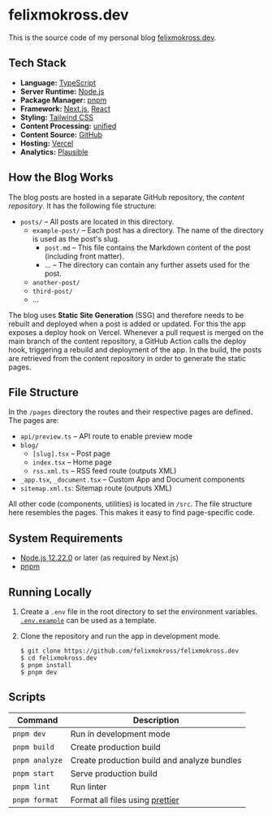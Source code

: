 # felixmokross.dev

This is the source code of my personal blog
[felixmokross.dev](https://felixmokross.dev).

## Tech Stack

- **Language:** [TypeScript](https://www.typescriptlang.org)
- **Server Runtime:** [Node.js](https://nodejs.org/)
- **Package Manager:** [pnpm](https://pnpm.io)
- **Framework:** [Next.js](https://nextjs.org), [React](https://reactjs.org)
- **Styling:** [Tailwind CSS](https://tailwindcss.com)
- **Content Processing:** [unified](https://unifiedjs.com)
- **Content Source:** [GitHub](https://github.com)
- **Hosting:** [Vercel](https://vercel.com/dashboard)
- **Analytics:** [Plausible](https://plausible.io/)

## How the Blog Works

The blog posts are hosted in a separate GitHub repository, the _content
repository_. It has the following file structure:

- `posts/` – All posts are located in this directory.
  - `example-post/` – Each post has a directory. The name of the directory is
    used as the post's slug.
    - `post.md` – This file contains the Markdown content of the post (including
      front matter).
    - … – The directory can contain any further assets used for the post.
  - `another-post/`
  - `third-post/`
  - …

The blog uses **Static Site Generation** (SSG) and therefore needs to be rebuilt
and deployed when a post is added or updated. For this the app exposes a deploy
hook on Vercel. Whenever a pull request is merged on the main branch of the
content repository, a GitHub Action calls the deploy hook, triggering a rebuild
and deployment of the app. In the build, the posts are retrieved from the
content repository in order to generate the static pages.

## File Structure

In the `/pages` directory the routes and their respective pages are defined. The
pages are:

- `api/preview.ts` – API route to enable preview mode
- `blog/`
  - `[slug].tsx` – Post page
  - `index.tsx` – Home page
  - `rss.xml.ts` – RSS feed route (outputs XML)
- `_app.tsx`, `_document.tsx` – Custom App and Document components
- `sitemap.xml.ts`: Sitemap route (outputs XML)

All other code (components, utilities) is located in `/src`. The file structure
here resembles the pages. This makes it easy to find page-specific code.

## System Requirements

- [Node.js 12.22.0](https://nodejs.org/) or later (as required by Next.js)
- [pnpm](https://pnpm.io)

## Running Locally

1. Create a `.env` file in the root directory to set the environment variables.
   [`.env.example`](./.env.example) can be used as a template.

2. Clone the repository and run the app in development mode.

   ```shell
   $ git clone https://github.com/felixmokross/felixmokross.dev
   $ cd felixmokross.dev
   $ pnpm install
   $ pnpm dev
   ```

## Scripts

| Command        | Description                                            |
| -------------- | ------------------------------------------------------ |
| `pnpm dev`     | Run in development mode                                |
| `pnpm build`   | Create production build                                |
| `pnpm analyze` | Create production build and analyze bundles            |
| `pnpm start`   | Serve production build                                 |
| `pnpm lint`    | Run linter                                             |
| `pnpm format`  | Format all files using [prettier](https://prettier.io) |
